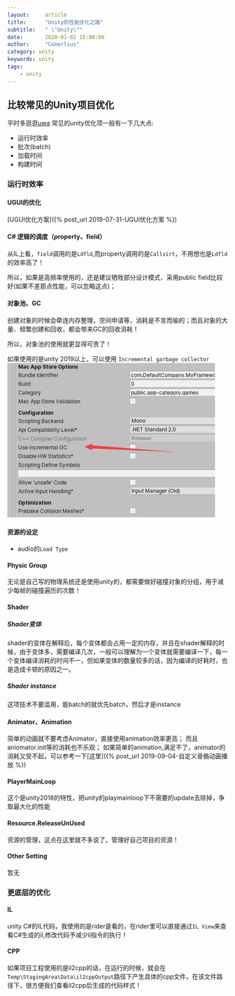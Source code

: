 ```yaml
---
layout:     article
title:      "Unity的性能优化之路"
subtitle:   " \"Unity\""
date:       2020-01-02 15:00:00
author:     "Conerlius"
category: unity
keywords: unity
tags:
    - unity
---
```


## 比较常见的Unity项目优化
平时多逛逛[uwa](https://blog.uwa4d.com/category/technology/)
常见的unity优化项一般有一下几大点:
* 运行时效率
* 批次(batch)
* 加载时间
* 构建时间
  
### 运行时效率
#### UGUI的优化
[UGUI优化方案]({% post_url 2019-07-31-UGUI优化方案 %})
#### C# 逻辑的调度（property、field）
从IL上看，`field`调用的是`Ldfld`,而property调用的是`Callvirt`，不用想也是`Ldfld`的效率高了！

所以，如果是高频率使用的，还是建议牺牲部分设计模式，采用public field比较好(如果不差那点性能，可以忽略这点)；
#### 对象池、GC
创建对象的时候会牵连内存整理，空间申请等，消耗是不言而喻的；而且对象的大量、频繁创建和回收，都会带来GC的回收消耗！

所以，对象池的使用就更显得可贵了！

如果使用的是unity 2019以上，可以使用 `Incremental garbage collector`
![png](/images/computer/game/unity/untiy_性能优化.png)

#### 资源的设定
* audio的`Load Type`

#### Physic Group
无论是自己写的物理系统还是使用unity的，都需要做好碰撞对象的分组，用于减少每帧的碰撞遍历的次数！

#### Shader
##### Shader变体
shader的变体在解释后，每个变体都会占用一定的内存，并且在shader解释的时候，由于变体多，需要编译几次，一般可以理解为一个变体就需要编译一下，每一个变体编译消耗的时间不一，但如果变体的数量较多的话，因为编译的好耗时，也是造成卡顿的原因之一。
##### Shader instance
这项技术不要滥用，能batch的就优先batch，然后才是instance

#### Animator、Animation
简单的动画就不要考虑Animator，直接使用animation效率更高；
而且aniomator.init等的消耗也不乐观；
如果简单的animation,满足不了，animator的消耗又受不起，可以参考一下[这里]({% post_url 2019-09-04-自定义骨骼动画播放 %})
#### PlayerMainLoop
这个是unity2018的特性，把unity的playmainloop下不需要的update去除掉，争取最大化的性能
#### Resource.ReleaseUnUsed
资源的管理，这点在这里就不多说了，管理好自己项目的资源！
#### Other Setting
暂无

### 更底层的优化
#### IL
unity C#的IL代码，我使用的是rider是看的，在rider里可以直接通过`IL View`来查看C#生成的il,修改代码予减少il指令的执行！
#### CPP
如果项目工程使用的是il2cpp的话，在运行的时候，就会在`Temp\StagingArea\Data\il2cppOutput`路径下产生具体的cpp文件，在该文件路径下，很方便我们查看il2cpp后生成的代码样式！